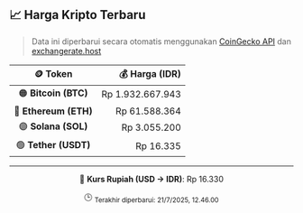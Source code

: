 

<!-- HARGA_KRIPTO -->
## 📈 Harga Kripto Terbaru

> Data ini diperbarui secara otomatis menggunakan [CoinGecko API](https://www.coingecko.com/) dan [exchangerate.host](https://exchangerate.host/)

<div align="center">

| 🪙 Token | 💰 Harga (IDR) |
|:------:|---------------:|
| 🟠 **Bitcoin (BTC)**   | Rp 1.932.667.943 |
| 🔵 **Ethereum (ETH)**  | Rp 61.588.364 |
| 🟣 **Solana (SOL)**    | Rp 3.055.200 |
| 🟢 **Tether (USDT)**   | Rp 16.335 |

---

💱 **Kurs Rupiah (USD → IDR)**: Rp 16.330

🕒 <sub>Terakhir diperbarui: 21/7/2025, 12.46.00</sub>

</div>
<!-- /HARGA_KRIPTO -->